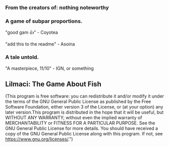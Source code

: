 ### From the creators of: nothing noteworthy

### A game of subpar proportions.

"good gam 👍"
    - Coyotea
    
"add this to the readme"
    - Asoina
    
### A tale untold.

"A masterpiece, 11/10"
    - IGN, or something
    

## Lilmaci: The Game About Fish

(This program is free software: you can redistribute it and/or modify it under the terms of the GNU General Public License as published by the Free Software Foundation, either version 3 of the License, or (at your option) any later version.This program is distributed in the hope that it will be useful, but WITHOUT ANY WARRANTY; without even the implied warranty of MERCHANTABILITY or FITNESS FOR A PARTICULAR PURPOSE.  See the GNU General Public License for more details. You should have received a copy of the GNU General Public License along with this program.  If not, see <https://www.gnu.org/licenses/>.")

